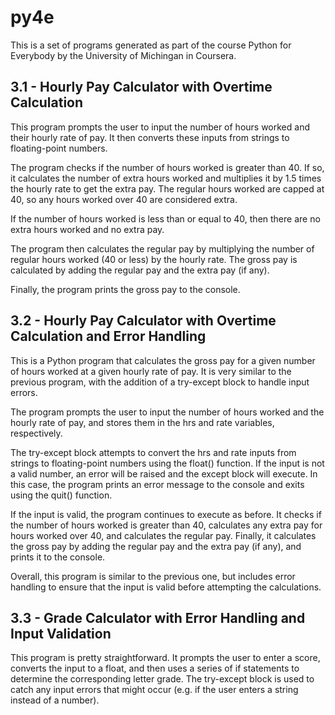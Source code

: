 # py4e
This is a set of programs generated as part of the course Python for Everybody by the University of Michingan in Coursera.

## 3.1 - Hourly Pay Calculator with Overtime Calculation

This program prompts the user to input the number of hours worked and their hourly rate of pay. It then converts these inputs from strings to floating-point numbers.

The program checks if the number of hours worked is greater than 40. If so, it calculates the number of extra hours worked and multiplies it by 1.5 times the hourly rate to get the extra pay. The regular hours worked are capped at 40, so any hours worked over 40 are considered extra.

If the number of hours worked is less than or equal to 40, then there are no extra hours worked and no extra pay.

The program then calculates the regular pay by multiplying the number of regular hours worked (40 or less) by the hourly rate. The gross pay is calculated by adding the regular pay and the extra pay (if any).

Finally, the program prints the gross pay to the console.

## 3.2 - Hourly Pay Calculator with Overtime Calculation and Error Handling

This is a Python program that calculates the gross pay for a given number of hours worked at a given hourly rate of pay. It is very similar to the previous program, with the addition of a try-except block to handle input errors.

The program prompts the user to input the number of hours worked and the hourly rate of pay, and stores them in the hrs and rate variables, respectively.

The try-except block attempts to convert the hrs and rate inputs from strings to floating-point numbers using the float() function. If the input is not a valid number, an error will be raised and the except block will execute. In this case, the program prints an error message to the console and exits using the quit() function.

If the input is valid, the program continues to execute as before. It checks if the number of hours worked is greater than 40, calculates any extra pay for hours worked over 40, and calculates the regular pay. Finally, it calculates the gross pay by adding the regular pay and the extra pay (if any), and prints it to the console.

Overall, this program is similar to the previous one, but includes error handling to ensure that the input is valid before attempting the calculations.


## 3.3 - Grade Calculator with Error Handling and Input Validation

This program is pretty straightforward. It prompts the user to enter a score, converts the input to a float, and then uses a series of if statements to determine the corresponding letter grade. The try-except block is used to catch any input errors that might occur (e.g. if the user enters a string instead of a number).
